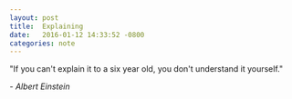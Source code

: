 ```yaml
---
layout: post
title:  Explaining
date:   2016-01-12 14:33:52 -0800
categories: note
---
```


"If you can't explain it to a six year old, you don't understand it yourself." 

*- Albert Einstein*
